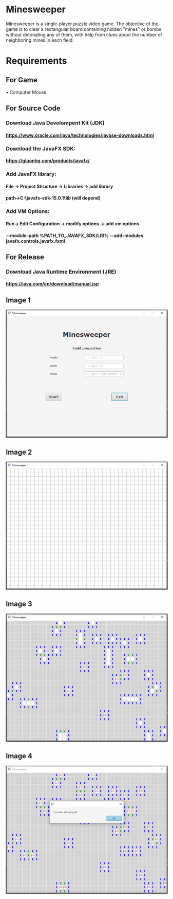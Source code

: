 # Minesweeper

Minesweeper is a single-player puzzle video game. The objective of the game is to clear a rectangular board containing hidden "mines" or bombs without detonating any of them, with help from clues about the number of neighboring mines in each field.


# Requirements

## For Game
• Computer Mouse
## For Source Code
### Download Java Develompent Kit (JDK)
#### https://www.oracle.com/java/technologies/javase-downloads.html

### Download the JavaFX SDK:
#### https://gluonhq.com/products/javafx/

### Add JavaFX library:

#### File -> Project Structure -> Libraries -> add library 
#### path->C:\javafx-sdk-15.0.1\lib (will depend)

### Add VM Options:
#### Run-> Edit Configuration -> modify options -> add vm options
#### --module-path %PATH_TO_JAVAFX_SDK/LIB% --add-modules javafx.controls,javafx.fxml 


## For Release

### Download Java Runtime Environment (JRE)
#### https://java.com/en/download/manual.jsp

## Image 1
![](screenshots/shot1.PNG)
## Image 2
![](screenshots/shot2.PNG)
## Image 3
![](screenshots/shot3.PNG)
## Image 4
![](screenshots/shot4.PNG)
